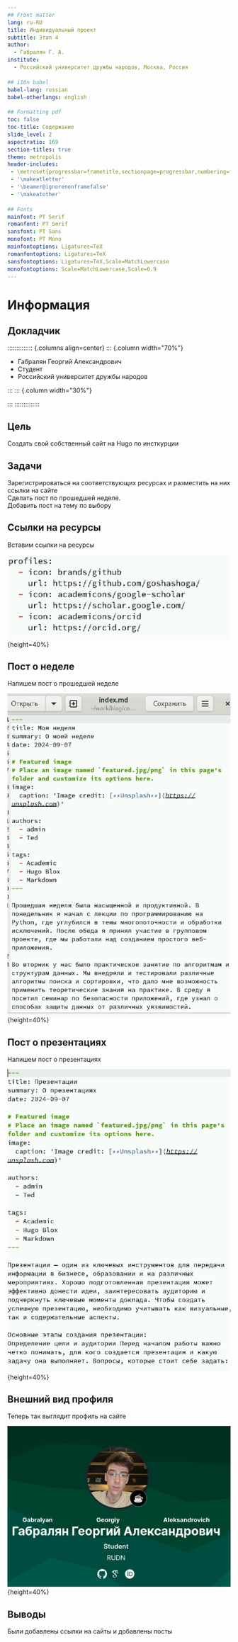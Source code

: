 ```yaml
---
## Front matter
lang: ru-RU
title: Индивидуальный проект
subtitle: Этап 4
author:
  - Габралян Г. А.
institute:
  - Российский университет дружбы народов, Москва, Россия

## i18n babel
babel-lang: russian
babel-otherlangs: english

## Formatting pdf
toc: false
toc-title: Содержание
slide_level: 2
aspectratio: 169
section-titles: true
theme: metropolis
header-includes:
 - \metroset{progressbar=frametitle,sectionpage=progressbar,numbering=fraction}
 - '\makeatletter'
 - '\beamer@ignorenonframefalse'
 - '\makeatother'
 
## Fonts
mainfont: PT Serif
romanfont: PT Serif
sansfont: PT Sans
monofont: PT Mono
mainfontoptions: Ligatures=TeX
romanfontoptions: Ligatures=TeX
sansfontoptions: Ligatures=TeX,Scale=MatchLowercase
monofontoptions: Scale=MatchLowercase,Scale=0.9
---
```


# Информация

## Докладчик

:::::::::::::: {.columns align=center}
::: {.column width="70%"}

  * Габралян Георгий Александрович
  * Студент
  * Российский университет дружбы народов

:::
::: {.column width="30%"}



:::
::::::::::::::

## Цель

Создать свой собственный сайт на Hugo по инсткурции 

## Задачи

Зарегистрироваться на соответствующих ресурсах и разместить на них ссылки на сайте  
Сделать пост по прошедшей неделе.  
Добавить пост на тему по выбору  

## Ссылки на ресурсы

Вставим ссылки на ресурсы

![Ссылки на ресурсы](image/1.jpg){height=40%}

## Пост о неделе

Напишем пост о прошедшей неделе

![Пост о неделе](image/2.jpg){height=40%}

## Пост о презентациях

Напишем пост о презентациях

![Пост о презентациях](image/3.jpg){height=40%}

## Внешний вид профиля

Теперь так выглядит профиль на сайте

![Внешний вид профиля](image/4.jpg){height=40%}

## Выводы

Были добавлены ссылки на сайты и добавлены посты
